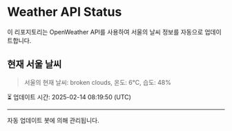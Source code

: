 
# Weather API Status

이 리포지토리는 OpenWeather API를 사용하여 서울의 날씨 정보를 자동으로 업데이트합니다.

## 현재 서울 날씨
> 서울의 현재 날씨: broken clouds, 온도: 6°C, 습도: 48%

⏳ 업데이트 시간: 2025-02-14 08:19:50 (UTC)

---
자동 업데이트 봇에 의해 관리됩니다.
